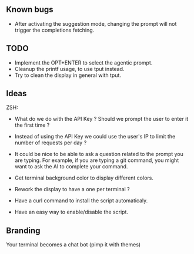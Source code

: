 ## Known bugs
- After activating the suggestion mode, changing the prompt will not trigger the completions fetching.

## TODO
- Implement the OPT+ENTER to select the agentic prompt.
- Cleanup the printf usage, to use tput instead.
- Try to clean the display in general with tput.

## Ideas
ZSH:
- What do we do with the API Key ? Should we prompt the user to enter it the first time ? 
- Instead of using the API Key we could use the user's IP to limit the number of requests per day ?

- It could be nice to be able to ask a question related to the prompt you are typing. For example, if you are typing a git command, you might want to ask the AI to complete your command.

- Get terminal background color to display different colors.
- Rework the display to have a one per terminal ?
- Have a curl command to install the script automaticaly.

- Have an easy way to enable/disable the script.


## Branding

Your terminal becomes a chat bot (pimp it with themes)